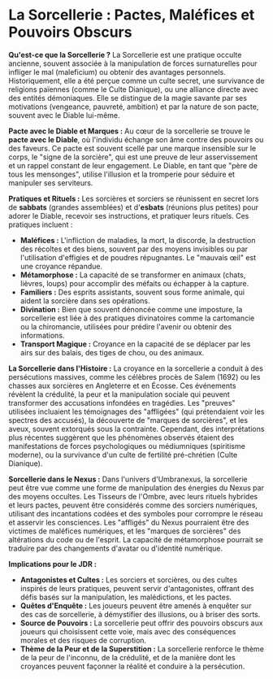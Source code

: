 # La Sorcellerie : Pactes, Maléfices et Pouvoirs Obscurs

**Qu'est-ce que la Sorcellerie ?**
La Sorcellerie est une pratique occulte ancienne, souvent associée à la manipulation de forces surnaturelles pour infliger le mal (maleficium) ou obtenir des avantages personnels. Historiquement, elle a été perçue comme un culte secret, une survivance de religions païennes (comme le Culte Dianique), ou une alliance directe avec des entités démoniaques. Elle se distingue de la magie savante par ses motivations (vengeance, pauvreté, ambition) et par la nature de son pacte, souvent avec le Diable lui-même.

**Pacte avec le Diable et Marques :**
Au cœur de la sorcellerie se trouve le **pacte avec le Diable**, où l'individu échange son âme contre des pouvoirs ou des faveurs. Ce pacte est souvent scellé par une marque insensible sur le corps, le "signe de la sorcière", qui est une preuve de leur asservissement et un rappel constant de leur engagement. Le Diable, en tant que "père de tous les mensonges", utilise l'illusion et la tromperie pour séduire et manipuler ses serviteurs.

**Pratiques et Rituels :**
Les sorcières et sorciers se réunissent en secret lors de **sabbats** (grandes assemblées) et d'**esbats** (réunions plus petites) pour adorer le Diable, recevoir ses instructions, et pratiquer leurs rituels. Ces pratiques incluent :
*   **Maléfices :** L'infliction de maladies, la mort, la discorde, la destruction des récoltes et des biens, souvent par des moyens invisibles ou par l'utilisation d'effigies et de poudres répugnantes. Le "mauvais œil" est une croyance répandue.
*   **Métamorphose :** La capacité de se transformer en animaux (chats, lièvres, loups) pour accomplir des méfaits ou échapper à la capture.
*   **Familiers :** Des esprits assistants, souvent sous forme animale, qui aident la sorcière dans ses opérations.
*   **Divination :** Bien que souvent dénoncée comme une imposture, la sorcellerie est liée à des pratiques divinatoires comme la cartomancie ou la chiromancie, utilisées pour prédire l'avenir ou obtenir des informations.
*   **Transport Magique :** Croyance en la capacité de se déplacer par les airs sur des balais, des tiges de chou, ou des animaux.

**La Sorcellerie dans l'Histoire :**
La croyance en la sorcellerie a conduit à des persécutions massives, comme les célèbres procès de Salem (1692) ou les chasses aux sorcières en Angleterre et en Écosse. Ces événements révèlent la crédulité, la peur et la manipulation sociale qui peuvent transformer des accusations infondées en tragédies. Les "preuves" utilisées incluaient les témoignages des "affligées" (qui prétendaient voir les spectres des accusés), la découverte de "marques de sorcières", et les aveux, souvent extorqués sous la contrainte. Cependant, des interprétations plus récentes suggèrent que les phénomènes observés étaient des manifestations de forces psychologiques ou médiumniques (spiritisme moderne), ou la survivance d'un culte de fertilité pré-chrétien (Culte Dianique).

**Sorcellerie dans le Nexus :**
Dans l'univers d'Umbranexus, la sorcellerie peut être vue comme une forme de manipulation des énergies du Nexus par des moyens occultes. Les Tisseurs de l'Ombre, avec leurs rituels hybrides et leurs pactes, peuvent être considérés comme des sorciers numériques, utilisant des incantations codées et des symboles pour corrompre le réseau et asservir les consciences. Les "affligés" du Nexus pourraient être des victimes de maléfices numériques, et les "marques de sorcières" des altérations du code ou de l'esprit. La capacité de métamorphose pourrait se traduire par des changements d'avatar ou d'identité numérique.

**Implications pour le JDR :**
*   **Antagonistes et Cultes :** Les sorciers et sorcières, ou des cultes inspirés de leurs pratiques, peuvent servir d'antagonistes, offrant des défis basés sur la manipulation, les malédictions, et les pactes.
*   **Quêtes d'Enquête :** Les joueurs peuvent être amenés à enquêter sur des cas de sorcellerie, à démystifier des illusions, ou à briser des sorts.
*   **Source de Pouvoirs :** La sorcellerie peut offrir des pouvoirs obscurs aux joueurs qui choisissent cette voie, mais avec des conséquences morales et des risques de corruption.
*   **Thème de la Peur et de la Superstition :** La sorcellerie renforce le thème de la peur de l'inconnu, de la crédulité, et de la manière dont les croyances peuvent façonner la réalité et conduire à la persécution.